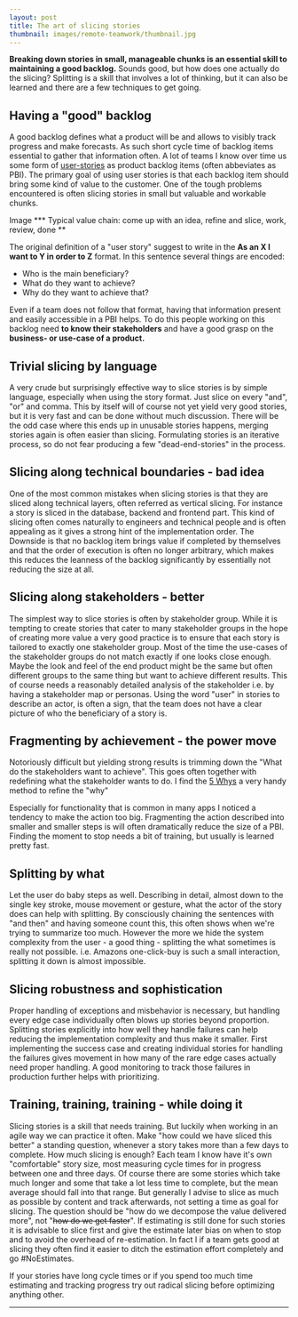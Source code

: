```yaml
---
layout: post
title: The art of slicing stories
thumbnail: images/remote-teamwork/thumbnail.jpg
---
```


**Breaking down stories in small, manageable chunks is an essential skill to maintaining a good backlog.** Sounds good, but how does one actually do the slicing? Splitting is a skill that involves a lot of thinking, but it can also be learned and there are a few techniques to get going. 

## Having a "good" backlog

A good backlog defines what a product will be and allows to visibly track progress and make forecasts. As such short cycle time of backlog items essential to gather that information often. A lot of teams I know over time us some form of [user-stories](https://www.mountaingoatsoftware.com/agile/user-stories) as product backlog items (often abbeviates as PBI). 
The primary goal of using user stories is that each backlog item should bring some kind of value to the customer. One of the tough problems encountered is often slicing stories in small but valuable and workable chunks. 

Image *** Typical value chain: come up with an idea, refine and slice, work, review, done **

The original definition of a "user story" suggest to write in the **As an X I want to Y in order to Z** format. In this sentence several things are encoded:

* Who is the main beneficiary?
* What do they want to achieve?
* Why do they want to achieve that?

Even if a team does not follow that format, having that information present and easily accessible in a PBI helps. To do this people working on this backlog need **to know their stakeholders** and have a good grasp on the **business- or use-case of a product.**

## Trivial slicing by language

A very crude but surprisingly effective way to slice stories is by simple language, especially when using the story format. Just slice on every "and", "or" and comma. This by itself will of course not yet yield very good stories, but it is very fast and can be done without much discussion. There will be the odd case where this ends up in unusable stories happens, merging stories again is often easier than slicing. Formulating stories is an iterative process, so do not fear producing a few "dead-end-stories" in the process.

## Slicing along technical boundaries - bad idea

One of the most common mistakes when slicing stories is that they are sliced along technical layers, often referred as vertical slicing. For instance a story is sliced in the database, backend and frontend part. This kind of slicing often comes naturally to engineers and technical people and is often appealing as it gives a strong hint of the implementation order. The Downside is that no backlog item brings value if completed by themselves and that the order of execution is often no longer arbitrary, which makes this reduces the leanness of the backlog significantly by essentially not reducing  the size at all. 

## Slicing along stakeholders - better

The simplest way to slice stories is often by stakeholder group. While it is tempting to create stories that cater to many stakeholder groups in the hope of creating more value a very good practice is to ensure that each story is tailored to exactly one stakeholder group. Most of the time the use-cases of the stakeholder groups do not match exactly if one looks close enough. Maybe the look and feel of the end product might be the same but often different groups to the same thing but want to achieve different results. 
This of course needs a reasonably detailed analysis of the stakeholder i.e. by having a stakeholder map or personas. Using the word "user" in stories to describe an actor, is often a sign, that the team does not have a clear picture of who the beneficiary of a story is. 

## Fragmenting by achievement - the power move

Notoriously difficult but yielding strong results is trimming down the "What do the stakeholders want to achieve". This goes often together with redefining what the stakeholder wants to do. I find the [5 Whys](https://en.wikipedia.org/wiki/Five_whys) a very handy method to refine the "why" 

Especially for functionality that is common in many apps I noticed a tendency to make the action too big. Fragmenting the action described into smaller and smaller steps is will often dramatically reduce the size of a PBI. Finding the moment to stop needs a bit of training, but usually is learned pretty fast. 

## Splitting by what 

Let the user do baby steps as well. Describing in detail, almost down to the single key stroke, mouse movement or gesture, what the actor of the story does can help with splitting. By consciously chaining the sentences with "and then" and having someone count this, this often shows when we're trying to summarize too much. However the more we hide the system complexity from the user - a good thing - splitting the what sometimes is really not possible. i.e. Amazons one-click-buy is such a small interaction, splitting it down is almost impossible. 

## Slicing robustness and sophistication

Proper handling of exceptions and misbehavior is necessary, but handling every edge case individually often blows up stories beyond proportion. Splitting stories explicitly into how well they handle failures can help reducing the implementation complexity and thus make it smaller. First implementing the success case and creating individual stories for handling the failures gives movement in how many of the rare edge cases actually need proper handling. A good monitoring to track those failures in production further helps with prioritizing. 

## Training, training, training - while doing it

Slicing stories is a skill that needs training. But luckily when working in an agile way we can practice it often. Make "how could we have sliced this better" a standing question, whenever a story takes more than a few days to complete. 
How much slicing is enough? Each team I know have it's own "comfortable" story size, most measuring cycle times for in progress between one and three days. Of course there are some stories which take much longer and some that take a lot less time to complete, but the mean average should fall into that range. But generally I advise to slice as much as possible by content and track afterwards, not setting a time as goal for slicing. The question should be "how do we decompose the value delivered more", not "~~how do we get faster~~". If estimating is still done for such stories it is advisable to slice first and give the estimate later bias on when to stop and to avoid the overhead of re-estimation. In fact I if a team gets good at slicing they often find it easier to ditch the estimation effort completely and go #NoEstimates. 

If your stories have long cycle times or if you spend too much time estimating and tracking progress try out radical slicing before optimizing anything other. 


---
